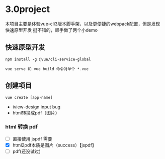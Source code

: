 # 3.0project

本项目主要是体验vue-cli3版本脚手架，以及更便捷的webpack配置，但是发现 快速原型开发 挺不错的，顺手做了两个小demo



## 快速原型开发

```
npm install -g @vue/cli-service-global

vue serve 和 vue build 命令对单个 *.vue
```


## 创建项目

```
vue create [app-name]
```




- iview-design input bug
- html转换成pdf（图片）


### html 转换 pdf 

- [ ] 直接使用 jspdf 需要
- [x] html2pdf本质是图片（success）【jspdf】
- [ ] pdf(还没试过)